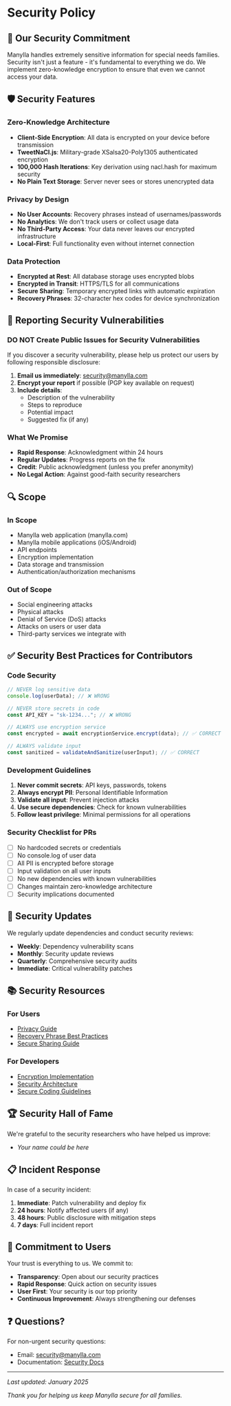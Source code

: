 # Security Policy

## 🔐 Our Security Commitment

Manylla handles extremely sensitive information for special needs families. Security isn't just a feature - it's fundamental to everything we do. We implement zero-knowledge encryption to ensure that even we cannot access your data.

## 🛡️ Security Features

### Zero-Knowledge Architecture
- **Client-Side Encryption**: All data is encrypted on your device before transmission
- **TweetNaCl.js**: Military-grade XSalsa20-Poly1305 authenticated encryption
- **100,000 Hash Iterations**: Key derivation using nacl.hash for maximum security
- **No Plain Text Storage**: Server never sees or stores unencrypted data

### Privacy by Design
- **No User Accounts**: Recovery phrases instead of usernames/passwords
- **No Analytics**: We don't track users or collect usage data
- **No Third-Party Access**: Your data never leaves our encrypted infrastructure
- **Local-First**: Full functionality even without internet connection

### Data Protection
- **Encrypted at Rest**: All database storage uses encrypted blobs
- **Encrypted in Transit**: HTTPS/TLS for all communications
- **Secure Sharing**: Temporary encrypted links with automatic expiration
- **Recovery Phrases**: 32-character hex codes for device synchronization

## 🚨 Reporting Security Vulnerabilities

### DO NOT Create Public Issues for Security Vulnerabilities

If you discover a security vulnerability, please help us protect our users by following responsible disclosure:

1. **Email us immediately**: security@manylla.com
2. **Encrypt your report** if possible (PGP key available on request)
3. **Include details**:
   - Description of the vulnerability
   - Steps to reproduce
   - Potential impact
   - Suggested fix (if any)

### What We Promise
- **Rapid Response**: Acknowledgment within 24 hours
- **Regular Updates**: Progress reports on the fix
- **Credit**: Public acknowledgment (unless you prefer anonymity)
- **No Legal Action**: Against good-faith security researchers

## 🔍 Scope

### In Scope
- Manylla web application (manylla.com)
- Manylla mobile applications (iOS/Android)
- API endpoints
- Encryption implementation
- Data storage and transmission
- Authentication/authorization mechanisms

### Out of Scope
- Social engineering attacks
- Physical attacks
- Denial of Service (DoS) attacks
- Attacks on users or user data
- Third-party services we integrate with

## ✅ Security Best Practices for Contributors

### Code Security
```javascript
// NEVER log sensitive data
console.log(userData); // ❌ WRONG

// NEVER store secrets in code
const API_KEY = "sk-1234..."; // ❌ WRONG

// ALWAYS use encryption service
const encrypted = await encryptionService.encrypt(data); // ✅ CORRECT

// ALWAYS validate input
const sanitized = validateAndSanitize(userInput); // ✅ CORRECT
```

### Development Guidelines
1. **Never commit secrets**: API keys, passwords, tokens
2. **Always encrypt PII**: Personal Identifiable Information
3. **Validate all input**: Prevent injection attacks
4. **Use secure dependencies**: Check for known vulnerabilities
5. **Follow least privilege**: Minimal permissions for all operations

### Security Checklist for PRs
- [ ] No hardcoded secrets or credentials
- [ ] No console.log of user data
- [ ] All PII is encrypted before storage
- [ ] Input validation on all user inputs
- [ ] No new dependencies with known vulnerabilities
- [ ] Changes maintain zero-knowledge architecture
- [ ] Security implications documented

## 🔄 Security Updates

We regularly update dependencies and conduct security reviews:

- **Weekly**: Dependency vulnerability scans
- **Monthly**: Security update reviews
- **Quarterly**: Comprehensive security audits
- **Immediate**: Critical vulnerability patches

## 📚 Security Resources

### For Users
- [Privacy Guide](docs/PRIVACY_GUIDE.md)
- [Recovery Phrase Best Practices](docs/RECOVERY_PHRASE_GUIDE.md)
- [Secure Sharing Guide](docs/SECURE_SHARING.md)

### For Developers
- [Encryption Implementation](docs/ENCRYPTION_ARCHITECTURE.md)
- [Security Architecture](docs/SECURITY_ARCHITECTURE.md)
- [Secure Coding Guidelines](docs/SECURE_CODING.md)

## 🏆 Security Hall of Fame

We're grateful to the security researchers who have helped us improve:

<!-- Add acknowledged researchers here -->
- *Your name could be here*

## 📋 Incident Response

In case of a security incident:

1. **Immediate**: Patch vulnerability and deploy fix
2. **24 hours**: Notify affected users (if any)
3. **48 hours**: Public disclosure with mitigation steps
4. **7 days**: Full incident report

## 🤝 Commitment to Users

Your trust is everything to us. We commit to:

- **Transparency**: Open about our security practices
- **Rapid Response**: Quick action on security issues
- **User First**: Your security is our top priority
- **Continuous Improvement**: Always strengthening our defenses

## ❓ Questions?

For non-urgent security questions:
- Email: security@manylla.com
- Documentation: [Security Docs](docs/SECURITY_ARCHITECTURE.md)

---

*Last updated: January 2025*

*Thank you for helping us keep Manylla secure for all families.*